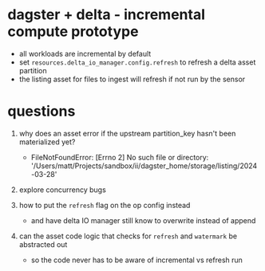 # dagster + delta - incremental compute prototype

* all workloads are incremental by default
* set `resources.delta_io_manager.config.refresh` to refresh a delta asset partition
* the listing asset for files to ingest will refresh if not run by the sensor


# questions

1. why does an asset error if the upstream partition_key hasn't been materialized yet?
    * FileNotFoundError: [Errno 2] No such file or directory: '/Users/matt/Projects/sandbox/ii/dagster_home/storage/listing/2024-03-28'

2. explore concurrency bugs

3. how to put the `refresh` flag on the op config instead
    * and have delta IO manager still know to overwrite instead of append

4. can the asset code logic that checks for `refresh` and `watermark` be abstracted out
    * so the code never has to be aware of incremental vs refresh run
